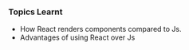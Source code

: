 ### Topics Learnt

- How React renders components compared to Js.
- Advantages of using React over Js
